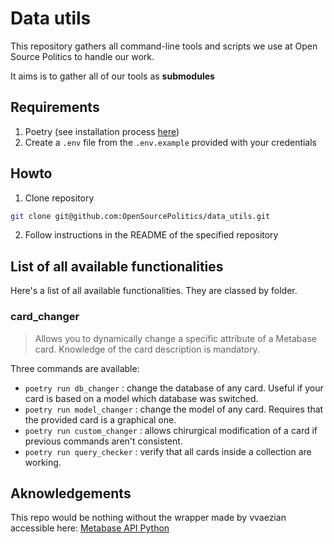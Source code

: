 # Data utils
This repository gathers all command-line tools and scripts we use at Open Source Politics to handle our work.

It aims is to gather all of our tools as **submodules**

## Requirements
1. Poetry (see installation process [here](https://python-poetry.org/docs/#installation))
2. Create a `.env` file from the `.env.example` provided with your credentials

## Howto
1. Clone repository 
```bash
git clone git@github.com:OpenSourcePolitics/data_utils.git
```
2. Follow instructions in the README of the specified repository

## List of all available functionalities
Here's a list of all available functionalities. They are classed by folder.

### card_changer
> Allows you to dynamically change a specific attribute of a Metabase card. Knowledge of the card description is mandatory.

Three commands are available:
- `poetry run db_changer` : change the database of any card. Useful if your card is based on a model which database was switched.
- `poetry run model_changer` : change the model of any card. Requires that the provided card is a graphical one.
- `poetry run custom_changer` : allows chirurgical modification of a card if previous commands aren't consistent.
- `poetry run query_checker` : verify that all cards inside a collection are working.

## Aknowledgements
This repo would be nothing without the wrapper made by vvaezian accessible here:
[Metabase API Python](https://github.com/vvaezian/metabase_api_python/)